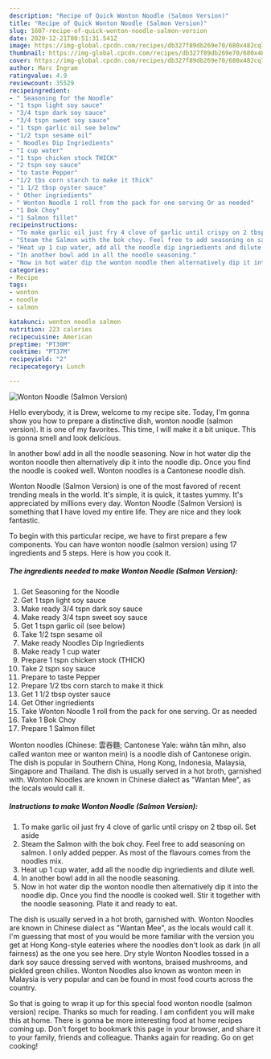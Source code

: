 ```yaml
---
description: "Recipe of Quick Wonton Noodle (Salmon Version)"
title: "Recipe of Quick Wonton Noodle (Salmon Version)"
slug: 1607-recipe-of-quick-wonton-noodle-salmon-version
date: 2020-12-21T00:51:31.541Z
image: https://img-global.cpcdn.com/recipes/db327f89db269e70/680x482cq70/wonton-noodle-salmon-version-recipe-main-photo.jpg
thumbnail: https://img-global.cpcdn.com/recipes/db327f89db269e70/680x482cq70/wonton-noodle-salmon-version-recipe-main-photo.jpg
cover: https://img-global.cpcdn.com/recipes/db327f89db269e70/680x482cq70/wonton-noodle-salmon-version-recipe-main-photo.jpg
author: Marc Ingram
ratingvalue: 4.9
reviewcount: 35529
recipeingredient:
- " Seasoning for the Noodle"
- "1 tspn light soy sauce"
- "3/4 tspn dark soy sauce"
- "3/4 tspn sweet soy sauce"
- "1 tspn garlic oil see below"
- "1/2 tspn sesame oil"
- " Noodles Dip Ingriedients"
- "1 cup water"
- "1 tspn chicken stock THICK"
- "2 tspn soy sauce"
- "to taste Pepper"
- "1/2 tbs corn starch to make it thick"
- "1 1/2 tbsp oyster sauce"
- " Other ingriedients"
- " Wonton Noodle 1 roll from the pack for one serving Or as needed"
- "1 Bok Choy"
- "1 Salmon fillet"
recipeinstructions:
- "To make garlic oil just fry 4 clove of garlic until crispy on 2 tbsp oil. Set aside"
- "Steam the Salmon with the bok choy. Feel free to add seasoning on salmon. I only added pepper. As most of the flavours comes from the noodles mix."
- "Heat up 1 cup water, add all the noodle dip ingriedients and dilute well."
- "In another bowl add in all the noodle seasoning."
- "Now in hot water dip the wonton noodle then alternatively dip it into the noodle dip. Once you find the noodle is cooked well. Stir it together with the noodle seasoning. Plate it and ready to eat."
categories:
- Recipe
tags:
- wonton
- noodle
- salmon

katakunci: wonton noodle salmon 
nutrition: 223 calories
recipecuisine: American
preptime: "PT30M"
cooktime: "PT37M"
recipeyield: "2"
recipecategory: Lunch

---
```



![Wonton Noodle (Salmon Version)](https://img-global.cpcdn.com/recipes/db327f89db269e70/680x482cq70/wonton-noodle-salmon-version-recipe-main-photo.jpg)

Hello everybody, it is Drew, welcome to my recipe site. Today, I'm gonna show you how to prepare a distinctive dish, wonton noodle (salmon version). It is one of my favorites. This time, I will make it a bit unique. This is gonna smell and look delicious.

In another bowl add in all the noodle seasoning. Now in hot water dip the wonton noodle then alternatively dip it into the noodle dip. Once you find the noodle is cooked well. Wonton noodles is a Cantonese noodle dish.

Wonton Noodle (Salmon Version) is one of the most favored of recent trending meals in the world. It's simple, it is quick, it tastes yummy. It's appreciated by millions every day. Wonton Noodle (Salmon Version) is something that I have loved my entire life. They are nice and they look fantastic.


To begin with this particular recipe, we have to first prepare a few components. You can have wonton noodle (salmon version) using 17 ingredients and 5 steps. Here is how you cook it.

<!--inarticleads1-->

##### The ingredients needed to make Wonton Noodle (Salmon Version):

1. Get  Seasoning for the Noodle
1. Get 1 tspn light soy sauce
1. Make ready 3/4 tspn dark soy sauce
1. Make ready 3/4 tspn sweet soy sauce
1. Get 1 tspn garlic oil (see below)
1. Take 1/2 tspn sesame oil
1. Make ready  Noodles Dip Ingriedients
1. Make ready 1 cup water
1. Prepare 1 tspn chicken stock (THICK)
1. Take 2 tspn soy sauce
1. Prepare to taste Pepper
1. Prepare 1/2 tbs corn starch to make it thick
1. Get 1 1/2 tbsp oyster sauce
1. Get  Other ingriedients
1. Take  Wonton Noodle 1 roll from the pack for one serving. Or as needed
1. Take 1 Bok Choy
1. Prepare 1 Salmon fillet


Wonton noodles (Chinese: 雲吞麵; Cantonese Yale: wàhn tān mihn, also called wanton mee or wanton mein) is a noodle dish of Cantonese origin. The dish is popular in Southern China, Hong Kong, Indonesia, Malaysia, Singapore and Thailand. The dish is usually served in a hot broth, garnished with. Wonton Noodles are known in Chinese dialect as &#34;Wantan Mee&#34;, as the locals would call it. 

<!--inarticleads2-->

##### Instructions to make Wonton Noodle (Salmon Version):

1. To make garlic oil just fry 4 clove of garlic until crispy on 2 tbsp oil. Set aside
1. Steam the Salmon with the bok choy. Feel free to add seasoning on salmon. I only added pepper. As most of the flavours comes from the noodles mix.
1. Heat up 1 cup water, add all the noodle dip ingriedients and dilute well.
1. In another bowl add in all the noodle seasoning.
1. Now in hot water dip the wonton noodle then alternatively dip it into the noodle dip. Once you find the noodle is cooked well. Stir it together with the noodle seasoning. Plate it and ready to eat.


The dish is usually served in a hot broth, garnished with. Wonton Noodles are known in Chinese dialect as &#34;Wantan Mee&#34;, as the locals would call it. I&#39;m guessing that most of you would be more familiar with the version you get at Hong Kong-style eateries where the noodles don&#39;t look as dark (in all fairness) as the one you see here. Dry style Wonton Noodles tossed in a dark soy sauce dressing served with wontons, braised mushrooms, and pickled green chilies. Wonton Noodles also known as wonton meen in Malaysia is very popular and can be found in most food courts across the country. 

So that is going to wrap it up for this special food wonton noodle (salmon version) recipe. Thanks so much for reading. I am confident you will make this at home. There is gonna be more interesting food at home recipes coming up. Don't forget to bookmark this page in your browser, and share it to your family, friends and colleague. Thanks again for reading. Go on get cooking!
